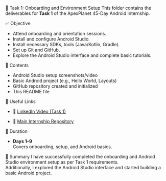 📌 Task 1: Onboarding and Environment Setup
This folder contains the deliverables for **Task 1** of the ApexPlanet 45-Day Android Internship.

✅ Objective
- Attend onboarding and orientation sessions.
- Install and configure Android Studio.
- Install necessary SDKs, tools (Java/Kotlin, Gradle).
- Set up Git and GitHub.
- Explore the Android Studio interface and complete basic tutorials.
 
 📁 Contents
- Android Studio setup screenshots/video
- Basic Android project (e.g., Hello World, Layouts)
- GitHub repository created and initialized
- This README file

 🔗 Useful Links
- 🔗 [LinkedIn Video (Task 1)](https://www.linkedin.com/posts/yuva-durga-964054314_androiddevelopment-internship-github-activity-7337035209885847553-NCgT?utm_source=share&utm_medium=member_desktop&rcm=ACoAAE-9tVwBSqjDFcmrDGymH3Cz0z4RazAqbrk)
  
- 🔗 [Main Internship Repository](https://github.com/YuvaDurga-tech/apexplanet-android-internship)

 📅 Duration
- **Days 1–9**  
Covers onboarding, setup, and Android basics.

 💬 Summary
I have successfully completed the onboarding and Android Studio environment setup as per Task 1 requirements.  
Additionally, I explored the Android Studio interface and started building a basic Android project.


